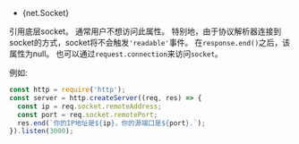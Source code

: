 <!-- YAML
added: v0.3.0
-->

* {net.Socket}

引用底层socket。 通常用户不想访问此属性。 特别地，由于协议解析器连接到socket的方式，socket将不会触发`'readable'`事件。 在`response.end()`之后，该属性为null。 也可以通过`request.connection`来访问`socket`。

例如:

```js
const http = require('http');
const server = http.createServer((req, res) => {
  const ip = req.socket.remoteAddress;
  const port = req.socket.remotePort;
  res.end(`你的IP地址是${ip}，你的源端口是${port}.`);
}).listen(3000);
```

